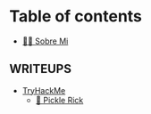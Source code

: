 # Table of contents

* [👨‍💻 Sobre Mi](README.md)

## WRITEUPS

* [TryHackMe](writeups/tryhackme/README.md)
  * [🥒 Pickle Rick](writeups/tryhackme/pickle-rick.md)
